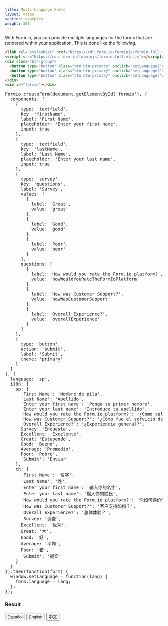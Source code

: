 ```yaml
---
title: Multi-Language Forms
layout: vtabs
section: examples
weight: 301
---
```

With Form.io, you can provide multiple languages for the forms that are rendered within your application. This
is done like the following.

```html
<link rel="stylesheet" href="https://cdn.form.io/formiojs/formio.full.min.css">
<script src="https://cdn.form.io/formiojs/formio.full.min.js"></script>
<div class="btn-group">
  <button type="button" class="btn btn-primary" onclick="setLanguage('sp')">Español</button>
  <button type="button" class="btn btn-primary" onclick="setLanguage('en')">English</button>
  <button type="button" class="btn btn-primary" onclick="setLanguage('ch')">中文</button>
</div>
<div id="formio"></div>
```

<div class="row">
<div class="col col-sm-6">

<pre>
Formio.createForm(document.getElementById('formio'), {
  components: [
    {
      type: 'textfield',
      key: 'firstName',
      label: 'First Name',
      placeholder: 'Enter your first name',
      input: true
    },
    {
      type: 'textfield',
      key: 'lastName',
      label: 'Last Name',
      placeholder: 'Enter your last name',
      input: true
    },
    {
      type: 'survey',
      key: 'questions',
      label: 'Survey',
      values: [
        {
          label: 'Great',
          value: 'great'
        },
        {
          label: 'Good',
          value: 'good'
        },
        {
          label: 'Poor',
          value: 'poor'
        }
      ],
      questions: [
        {
          label: 'How would you rate the Form.io platform?',
          value: 'howWouldYouRateTheFormIoPlatform'
        },
        {
          label: 'How was Customer Support?',
          value: 'howWasCustomerSupport'
        },
        {
          label: 'Overall Experience?',
          value: 'overallExperience'
        }
      ]
    },
    {
      type: 'button',
      action: 'submit',
      label: 'Submit',
      theme: 'primary'
    }
  ]
}, {
  language: 'sp',
  i18n: {
    sp: {
      'First Name': 'Nombre de pila',
      'Last Name': 'Apellido',
      'Enter your first name': 'Ponga su primer nombre',
      'Enter your last name': 'Introduce tu apellido',
      'How would you rate the Form.io platform?': '¿Cómo calificaría la plataforma Form.io?',
      'How was Customer Support?': '¿Cómo fue el servicio de atención al cliente?',
      'Overall Experience?': '¿Experiencia general?',
      Survey: 'Encuesta',
      Excellent: 'Excelente',
      Great: 'Estupendo',
      Good: 'Bueno',
      Average: 'Promedio',
      Poor: 'Pobre',
      'Submit': 'Enviar'
    },
    ch: {
      'First Name': '名字',
      'Last Name': '姓',
      'Enter your first name': '输入你的名字',
      'Enter your last name': '输入你的姓氏',
      'How would you rate the Form.io platform?': '你如何评价Form.io平台？',
      'How was Customer Support?': '客户支持如何？',
      'Overall Experience?': '总体体验？',
       Survey: '调查',
      Excellent: '优秀',
      Great: '大',
      Good: '好',
      Average: '平均',
      Poor: '错',
      'Submit': '提交'
    }
  }
}).then(function(form) {
  window.setLanguage = function(lang) {
    form.language = lang;
  };
});
</pre>

</div>
<div class="col col-sm-6">
<h3 class="mt-0">Result</h3>
<div class="card card-body bg-light">
<div class="btn-group">
  <button type="button" class="btn btn-primary mr-1" onclick="setLanguage('sp')">Español</button>
  <button type="button" class="btn btn-primary mr-1" onclick="setLanguage('en')">English</button>
  <button type="button" class="btn btn-primary" onclick="setLanguage('ch')">中文</button>
</div>
<div id="formio" style="margin-top: 20px;"></div>
<script type="text/javascript">
Formio.createForm(document.getElementById('formio'), {
  components: [
    {
      type: 'textfield',
      key: 'firstName',
      label: 'First Name',
      placeholder: 'Enter your first name',
      input: true
    },
    {
      type: 'textfield',
      key: 'lastName',
      label: 'Last Name',
      placeholder: 'Enter your last name',
      input: true,
      conditional: {
        json: {"!==": [{var: "data.firstName"}, "Bob"]}
      }
    },
    {
      type: 'survey',
      key: 'questions',
      label: 'Survey',
      values: [
        {
          label: 'Great',
          value: 'great'
        },
        {
          label: 'Good',
          value: 'good'
        },
        {
          label: 'Poor',
          value: 'poor'
        }
      ],
      questions: [
        {
          label: 'How would you rate the Form.io platform?',
          value: 'howWouldYouRateTheFormIoPlatform'
        },
        {
          label: 'How was Customer Support?',
          value: 'howWasCustomerSupport'
        },
        {
          label: 'Overall Experience?',
          value: 'overallExperience'
        }
      ]
    },
    {
      type: 'button',
      action: 'submit',
      label: 'Submit',
      theme: 'primary'
    }
  ]
}, {
  language: 'sp',
  i18n: {
    sp: {
      'First Name': 'Nombre de pila',
      'Last Name': 'Apellido',
      'Enter your first name': 'Ponga su primer nombre',
      'Enter your last name': 'Introduce tu apellido',
      'How would you rate the Form.io platform?': '¿Cómo calificaría la plataforma Form.io?',
      'How was Customer Support?': '¿Cómo fue el servicio de atención al cliente?',
      'Overall Experience?': '¿Experiencia general?',
      Survey: 'Encuesta',
      Excellent: 'Excelente',
      Great: 'Estupendo',
      Good: 'Bueno',
      Average: 'Promedio',
      Poor: 'Pobre',
      'Submit': 'Enviar'
    },
    ch: {
      'First Name': '名字',
      'Last Name': '姓',
      'Enter your first name': '输入你的名字',
      'Enter your last name': '输入你的姓氏',
      'How would you rate the Form.io platform?': '你如何评价Form.io平台？',
      'How was Customer Support?': '客户支持如何？',
      'Overall Experience?': '总体体验？',
       Survey: '调查',
      Excellent: '优秀',
      Great: '大',
      Good: '好',
      Average: '平均',
      Poor: '错',
      'Submit': '提交'
    }
  }
}).then(function(form) {
  window.setLanguage = function(lang) {
    form.language = lang;
  };
});
</script>
</div>
</div>
</div>


